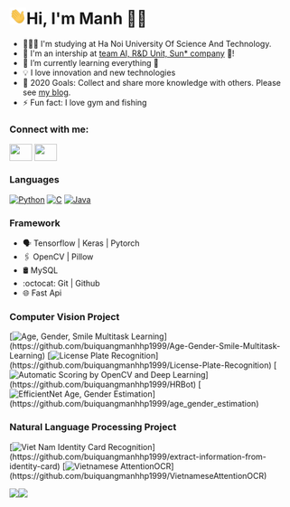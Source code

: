# <img src="https://raw.githubusercontent.com/ABSphreak/ABSphreak/master/gifs/Hi.gif" width="30px">Hi, I'm Manh 👨‍💻
- 👨🏻‍💻 I'm studying at Ha Noi University Of Science And Technology.
- 🔭 I'm an intership at [team AI, R&D Unit, Sun* company](https://sun-asterisk.vn/) 🌱!
- 🌱 I’m currently learning everything 🤣
- 💡 I love innovation and new technologies
- 🥅 2020 Goals: Collect and share more knowledge with others. Please see [my blog](https://viblo.asia/u/buiquangmanh).
- ⚡ Fun fact: I love gym and fishing

<p align="left">
<h3 align="left">Connect with me:</h3>
<a href="https://viblo.asia/u/buiquangmanh" target="blank"><img align="center" src="https://user-images.githubusercontent.com/48142689/99890999-c31be080-2c97-11eb-9f73-e6b6bc3866a8.gif" height="30" width="40" /></a>
<a href="https://github.com/buiquangmanhhp1999" target="blank"><img align="center" src="https://user-images.githubusercontent.com/48142689/99891123-13477280-2c99-11eb-8a5d-e79cb8896d28.gif" height="30" width="40" /></a>

### Languages
[![Python](https://img.shields.io/badge/-Python-fff?&logo=python)](https://github.com/adamalston?tab=repositories&q=&type=&language=python)
[![C](https://img.shields.io/badge/-C-fff?&logo=C)](https://github.com/adamalston?tab=repositories&q=&type=&language=c)
[![Java](https://img.shields.io/badge/-Java-fff?&logo=Java&logoColor=007396)](https://github.com/adamalston?tab=repositories&q=&type=&language=java)

### Framework

* 🗣 Tensorflow | Keras | Pytorch
* 🖇️ OpenCV | Pillow
* 🛢️ MySQL
* :octocat: Git | Github
* 🌐 Fast Api

### Computer Vision Project
[![Age, Gender, Smile Multitask Learning](https://img.shields.io/badge/-🛡%20Multitask%20Learning-fff?)](https://github.com/buiquangmanhhp1999/Age-Gender-Smile-Multitask-Learning)
[![License Plate Recognition](https://img.shields.io/badge/-🌊%20License%20Plate%20Recognition-fff?)](https://github.com/buiquangmanhhp1999/License-Plate-Recognition)
[![Automatic Scoring by OpenCV and Deep Learning](https://img.shields.io/badge/-💉%20Automatic%20Scoring-fff?)](https://github.com/buiquangmanhhp1999/HRBot)
[![EfficientNet Age, Gender Estimation](https://img.shields.io/badge/-🗂%20EfficientNet%20Age%20Gender%20Estimation-fff?)](https://github.com/buiquangmanhhp1999/age_gender_estimation)

### Natural Language Processing Project
[![Viet Nam Identity Card Recognition](https://img.shields.io/badge/-📝%20Identity%20Card%20Recognition-fff?)](https://github.com/buiquangmanhhp1999/extract-information-from-identity-card)
[![Vietnamese AttentionOCR](https://img.shields.io/badge/-📝%20Vietnamese%20Attention%20OCR-fff?)](https://github.com/buiquangmanhhp1999/VietnameseAttentionOCR)

<a href="https://www.adamalston.com/"><img height="137.3px" src="https://github-readme-stats.vercel.app/api?username=buiquangmanhhp1999&hide_title=true&hide_border=true&show_icons=true&include_all_commits=true&count_private=true&line_height=21&text_color=000&icon_color=000&bg_color=0,ea6161,ffc64d,fffc4d,52fa5a&theme=graywhite" /><!-- wi*quL3fcV --><img height="137.3px" src="https://github-readme-stats.vercel.app/api/top-langs/?username=buiquangmanhhp1999&hide=html&hide_title=true&hide_border=true&layout=compact&langs_count=7&exclude_repo=comp426&text_color=000&icon_color=fff&bg_color=0,52fa5a,4dfcff,c64dff&theme=graywhite" /></a>
